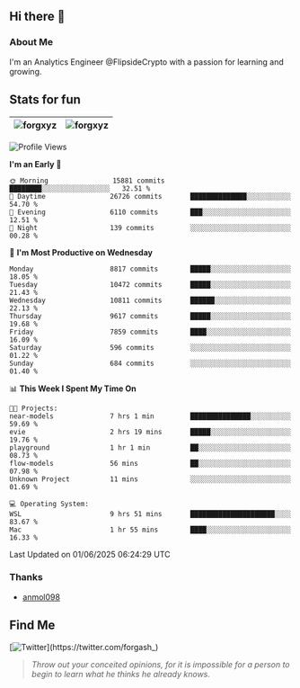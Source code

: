 ## Hi there 👋

### About Me

I'm an Analytics Engineer @FlipsideCrypto with a passion for learning and growing.
  
## Stats for fun

| <img align="center" src="https://github-readme-streak-stats.herokuapp.com/?user=forgxyz&theme=tokyonight" alt="forgxyz" /> | <img align="center" src="https://github-readme-stats.vercel.app/api?username=forgxyz&theme=tokyonight&show_icons=true" alt="forgxyz" /> |
| ------------- |------------- |


<!--START_SECTION:waka-->
![Profile Views](http://img.shields.io/badge/Profile%20Views-0-blue)

**I'm an Early 🐤** 

```text
🌞 Morning                15881 commits       ████████░░░░░░░░░░░░░░░░░   32.51 % 
🌆 Daytime                26726 commits       ██████████████░░░░░░░░░░░   54.70 % 
🌃 Evening                6110 commits        ███░░░░░░░░░░░░░░░░░░░░░░   12.51 % 
🌙 Night                  139 commits         ░░░░░░░░░░░░░░░░░░░░░░░░░   00.28 % 
```
📅 **I'm Most Productive on Wednesday** 

```text
Monday                   8817 commits        █████░░░░░░░░░░░░░░░░░░░░   18.05 % 
Tuesday                  10472 commits       █████░░░░░░░░░░░░░░░░░░░░   21.43 % 
Wednesday                10811 commits       ██████░░░░░░░░░░░░░░░░░░░   22.13 % 
Thursday                 9617 commits        █████░░░░░░░░░░░░░░░░░░░░   19.68 % 
Friday                   7859 commits        ████░░░░░░░░░░░░░░░░░░░░░   16.09 % 
Saturday                 596 commits         ░░░░░░░░░░░░░░░░░░░░░░░░░   01.22 % 
Sunday                   684 commits         ░░░░░░░░░░░░░░░░░░░░░░░░░   01.40 % 
```


📊 **This Week I Spent My Time On** 

```text
🐱‍💻 Projects: 
near-models              7 hrs 1 min         ███████████████░░░░░░░░░░   59.69 % 
evie                     2 hrs 19 mins       █████░░░░░░░░░░░░░░░░░░░░   19.76 % 
playground               1 hr 1 min          ██░░░░░░░░░░░░░░░░░░░░░░░   08.73 % 
flow-models              56 mins             ██░░░░░░░░░░░░░░░░░░░░░░░   07.98 % 
Unknown Project          11 mins             ░░░░░░░░░░░░░░░░░░░░░░░░░   01.69 % 

💻 Operating System: 
WSL                      9 hrs 51 mins       █████████████████████░░░░   83.67 % 
Mac                      1 hr 55 mins        ████░░░░░░░░░░░░░░░░░░░░░   16.33 % 
```


 Last Updated on 01/06/2025 06:24:29 UTC
<!--END_SECTION:waka-->

### Thanks
 - [anmol098](https://github.com/anmol098/waka-readme-stats/)
  
## Find Me
[![Twitter](https://img.shields.io/twitter/url/https/twitter.com/forgash_.svg?style=social&label=Follow%20%40forgash_)](https://twitter.com/forgash_)


> *Throw out your conceited opinions, for it is impossible for a person to begin to learn what he thinks he already knows.* 
